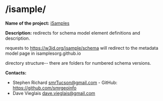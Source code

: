 
# /isample/

**Name of the project:** [iSamples](https://isamplesorg.github.io/home/)

**Description:** redirects for schema model element definitions and description.

requests to https://w3id.org/isample/schema will redirect to the metadata model page in isamplesorg.github.io


directory structure-- there are folders for numbered schema versions. 

**Contacts:**
* Stephen Richard <smrTucson@gmail.com> - GitHub: https://github.com/smrgeoinfo
* Dave Vieglais <dave.vieglais@gmail.com>  
